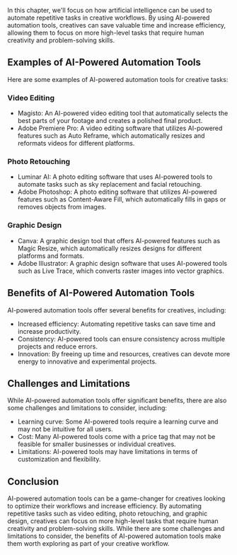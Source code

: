 

In this chapter, we'll focus on how artificial intelligence can be used to automate repetitive tasks in creative workflows. By using AI-powered automation tools, creatives can save valuable time and increase efficiency, allowing them to focus on more high-level tasks that require human creativity and problem-solving skills.

Examples of AI-Powered Automation Tools
---------------------------------------

Here are some examples of AI-powered automation tools for creative tasks:

### Video Editing

* Magisto: An AI-powered video editing tool that automatically selects the best parts of your footage and creates a polished final product.
* Adobe Premiere Pro: A video editing software that utilizes AI-powered features such as Auto Reframe, which automatically resizes and reformats videos for different platforms.

### Photo Retouching

* Luminar AI: A photo editing software that uses AI-powered tools to automate tasks such as sky replacement and facial retouching.
* Adobe Photoshop: A photo editing software that utilizes AI-powered features such as Content-Aware Fill, which automatically fills in gaps or removes objects from images.

### Graphic Design

* Canva: A graphic design tool that offers AI-powered features such as Magic Resize, which automatically resizes designs for different platforms and formats.
* Adobe Illustrator: A graphic design software that uses AI-powered tools such as Live Trace, which converts raster images into vector graphics.

Benefits of AI-Powered Automation Tools
---------------------------------------

AI-powered automation tools offer several benefits for creatives, including:

* Increased efficiency: Automating repetitive tasks can save time and increase productivity.
* Consistency: AI-powered tools can ensure consistency across multiple projects and reduce errors.
* Innovation: By freeing up time and resources, creatives can devote more energy to innovative and experimental projects.

Challenges and Limitations
--------------------------

While AI-powered automation tools offer significant benefits, there are also some challenges and limitations to consider, including:

* Learning curve: Some AI-powered tools require a learning curve and may not be intuitive for all users.
* Cost: Many AI-powered tools come with a price tag that may not be feasible for smaller businesses or individual creatives.
* Limitations: AI-powered tools may have limitations in terms of customization and flexibility.

Conclusion
----------

AI-powered automation tools can be a game-changer for creatives looking to optimize their workflows and increase efficiency. By automating repetitive tasks such as video editing, photo retouching, and graphic design, creatives can focus on more high-level tasks that require human creativity and problem-solving skills. While there are some challenges and limitations to consider, the benefits of AI-powered automation tools make them worth exploring as part of your creative workflow.


